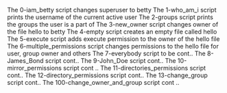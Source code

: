 The 0-iam_betty script changes superuser to betty
The 1-who_am_i script prints the username of the current active user
The 2-groups script prints the groups the user is a part of
The 3-new_owner script changes owner of the file hello to betty
The 4-empty script creates an empty file called hello
The 5-execute script adds execute permission to the owner of the hello file
The 6-multiple_permissions script changes permissions to the hello file for user, group owner and others
The 7-everybody script to be cont..
The 8-James_Bond script cont..
The 9-John_Doe script cont..
The 10-mirror_permissions script cont ..
The 11-directories_permissions script cont..
The 12-directory_permissions script cont..
The 13-change_group script cont..
The 100-change_owner_and_group script cont ..
